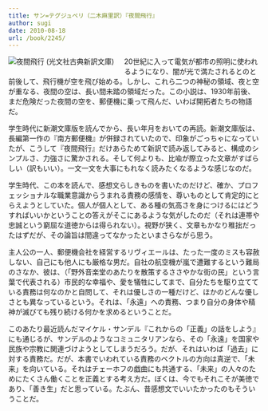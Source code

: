 ```yaml
---
title: サン=テグジュペリ（二木麻里訳）『夜間飛行』
author: sugi
date: 2010-08-18
url: /book/2245/
---
```

<a href="http://www.amazon.co.jp/exec/obidos/ASIN/4334752071/chezsugi-22/ref=nosim/" name="amazletlink" target="_blank"><img src="http://i2.wp.com/ecx.images-amazon.com/images/I/41A-o3jhwNL._SL160_.jpg?w=660" alt="夜間飛行 (光文社古典新訳文庫)" class="alignleft" style="float: left; margin: 0 20px 20px 0;" data-recalc-dims="1" /></a>

20世紀に入って電気が都市の照明に使われるようになり、闇が光で満たされるとのと前後して、飛行機が空を飛び始める。しかし、これら二つの神秘の領域、夜と空が重なる、夜間の空は、長い間未踏の領域だった。この小説は、1930年前後、まだ危険だった夜間の空を、郵便機に乗って飛んだ、いわば開拓者たちの物語だ。

学生時代に新潮文庫版を読んでから、長い年月をおいての再読。新潮文庫版は、長編第一作の『南方郵便機』が併録されていたので、印象がごっちゃになっていたが、こうして『夜間飛行』だけあらためて新訳で読み返してみると、構成のシンプルさ、力強さに驚かされる。そして何よりも、比喩が際立った文章がすばらしい（訳もいい）。一文一文を大事にもれなく読みたくなるような感じなのだ。

学生時代、この本を読んで、感想文らしきものを書いたのだけど、確か、プロフェッショナルな職業意識からうまれる責務の感情を、尊いものとして肯定的にとらえようとしていた。個人が個人として、ある種の気高さを身につけるにはどうすればいいかということの答えがそこにあるような気がしたのだ（それは連帯や忠誠という窮屈な道徳からは得られない）。視野が狭く、文章もかなり稚拙だったはずだが、その論旨は間違ってなかったといまさらながら思う。

主人公の一人、郵便機会社を経営するリヴィエールは、たった一度のミスも容赦しない、自己にも他人にも厳格な男だ。自社の航空機が嵐で遭難するという難局のさなか、彼は、（「野外音楽堂のあたりを散策するささやかな街の民」という言葉で代表される）市民的な幸福や、愛を犠牲にしてまで、自分たちを駆り立てている責務は何なのかと自問して、それは優しさの一種だけど、ほかのどんな優しさとも異なっているという。それは、「永遠」への責務、つまり自分の身体や精神が滅びても残り続ける何かを求めるということだ。

このあたり最近読んだマイケル・サンデル『これからの「正義」の話をしよう』にも通じるが、サンデルのようなコミュニタリアンなら、その「永遠」を国家や民族や宗教に関連づけようとしてしまうだろう。だが、それはいわば「過去」に対する責務だ。だが、本書でいわれている責務のベクトルの方向は真逆で、「未来」を向いている。それはチェーホフの戯曲にも共通する、「未来」の人々のためにたくさん働くことを正義とする考え方だ。ぼくは、今でもそれこそが美徳であり、「善き生」だと思っている。たぶん、昔感想文でいいたかったのもそういうことだ。

